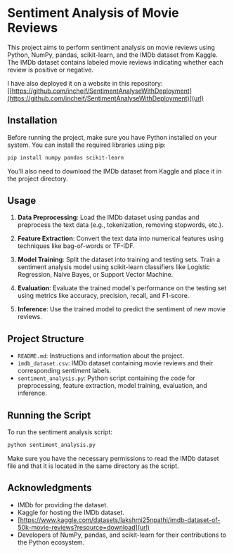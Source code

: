 # Sentiment Analysis of Movie Reviews

This project aims to perform sentiment analysis on movie reviews using Python, NumPy, pandas, scikit-learn, and the IMDb dataset from Kaggle. The IMDb dataset contains labeled movie reviews indicating whether each review is positive or negative.

I have also deployed it on a website in this repository: [[https://github.com/incheif/SentimentAnalyseWithDeployment](https://github.com/incheif/SentimentAnalyseWithDeployment)](url)
## Installation

Before running the project, make sure you have Python installed on your system. You can install the required libraries using pip:

```bash
pip install numpy pandas scikit-learn
```

You'll also need to download the IMDb dataset from Kaggle and place it in the project directory.

## Usage

1. **Data Preprocessing**: Load the IMDb dataset using pandas and preprocess the text data (e.g., tokenization, removing stopwords, etc.).

2. **Feature Extraction**: Convert the text data into numerical features using techniques like bag-of-words or TF-IDF.

3. **Model Training**: Split the dataset into training and testing sets. Train a sentiment analysis model using scikit-learn classifiers like Logistic Regression, Naive Bayes, or Support Vector Machine.

4. **Evaluation**: Evaluate the trained model's performance on the testing set using metrics like accuracy, precision, recall, and F1-score.

5. **Inference**: Use the trained model to predict the sentiment of new movie reviews.

## Project Structure

- `README.md`: Instructions and information about the project.
- `imdb_dataset.csv`: IMDb dataset containing movie reviews and their corresponding sentiment labels.
- `sentiment_analysis.py`: Python script containing the code for preprocessing, feature extraction, model training, evaluation, and inference.

## Running the Script

To run the sentiment analysis script:

```bash
python sentiment_analysis.py
```

Make sure you have the necessary permissions to read the IMDb dataset file and that it is located in the same directory as the script.

## Acknowledgments

- IMDb for providing the dataset.
- Kaggle for hosting the IMDb dataset.
- [https://www.kaggle.com/datasets/lakshmi25npathi/imdb-dataset-of-50k-movie-reviews?resource=download](url)
- Developers of NumPy, pandas, and scikit-learn for their contributions to the Python ecosystem.

